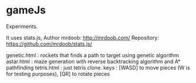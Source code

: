 # gameJs
Experiments.

It uses stats.js, Author mrdoob: http://mrdoob.com/
Repository: https://github.com/mrdoob/stats.js/

genetic.html : rockets that finds a path to target using genetic algorithm
astar.html : maze generation with reverse backtracking algorithm and A* pathfinding
tetris.html : just tetris clone. keys : [WASD] to move pieces (W is for testing purposes), [QR] to rotate pieces
